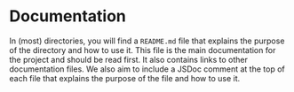 # Documentation

In (most) directories, you will find a `README.md` file that explains the purpose of the directory and how to use it.
This file is the main documentation for the project and should be read first. It also contains links to other
documentation files. We also aim to include a JSDoc comment at the top of each file that explains the purpose of the file
and how to use it.

